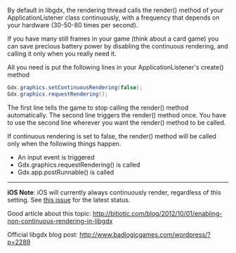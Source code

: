 By default in libgdx, the rendering thread calls the render() method of your ApplicationListener class continuously, with a frequency that depends on your hardware (30-50-80 times per second).

If you have many still frames in your game (think about a card game) you can save precious battery power by disabling the continuous rendering, and calling it only when you really need it.

All you need is put the following lines in your ApplicationListener's create() method

```java
Gdx.graphics.setContinuousRendering(false);
Gdx.graphics.requestRendering();
```

The first line tells the game to stop calling the render() method automatically. The second line triggers the render() method once. You have to use the second line wherever you want the render() method to be called.

If continuous rendering is set to false, the render() method will be called only when the following things happen.

  * An input event is triggered
  * Gdx.graphics.requestRendering() is called
  * Gdx.app.postRunnable() is called

----

**iOS Note**: iOS will currently always continuously render, regardless of this setting. See [this issue](https://github.com/libgdx/libgdx/issues/1674) for the latest status.

Good article about this topic: http://bitiotic.com/blog/2012/10/01/enabling-non-continuous-rendering-in-libgdx

Official libgdx blog post: http://www.badlogicgames.com/wordpress/?p=2289
